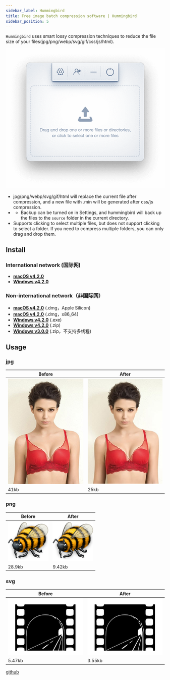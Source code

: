 ```yaml
---
sidebar_label: Hummingbird
title: Free image batch compression software | Hummingbird
sidebar_position: 5
---
```


`Hummingbird` uses smart lossy compression techniques to reduce the file size of your files(jpg/png/webp/svg/gif/css/js/html).

![hummingbird](./img/hummingbird.png)

* jpg/png/webp/svg/gif/html will replace the current file after compression, and a new file with .min will be generated after css/js compression.
* * Backup can be turned on in Settings, and hummingbird will back up the files to the `source` folder in the current directory.
* Supports clicking to select multiple files, but does not support clicking to select a folder. If you need to compress multiple folders, you can only drag and drop them.

## Install

### International network (国际网)

* <a href="https://github.com/leibnizli/hummingbird/releases">**macOS v4.2.0**</a>
* <a href="https://github.com/leibnizli/hummingbird/releases">**Windows v4.2.0**</a>

### Non-international network（非国际网）

* <a href="https://pan.baidu.com/s/1Cj-SXb_JciziVSGz-00X1Q?pwd=ag4w">**macOS v4.2.0**</a> (.dmg，Apple Silicon)
* <a href="https://pan.baidu.com/s/1-RUt6rJ5Sv4VvZZCe737ng?pwd=pp78">**macOS v4.2.0**</a> (.dmg，x86_64)
* <a href="https://pan.baidu.com/s/1beSjp7IL5J0aOC70rFY5ng?pwd=a9a8">**Windows v4.2.0**</a> (.exe)
* <a href="https://pan.baidu.com/s/1t09bmU48pWHecKQSt0dh8Q?pwd=qprq">**Windows v4.2.0**</a> (.zip)
* <a href="https://pan.baidu.com/s/1146zRGqLFlDR27a7rUgr5w">**Windows v3.0.0**</a> (.zip，不支持多线程)

## Usage

### jpg

| Before                       | After                       |
|------------------------------|-----------------------------|
| ![svg](./img/jpg-before.jpg) | ![svg](./img/jpg-after.jpg) |
| 41kb                         | 25kb                        |

### png

| Before                       | After                       |
|------------------------------|-----------------------------|
| ![svg](./img/png-before.png) | ![svg](./img/png-after.png) |
| 28.9kb                       | 9.42kb                      |

### svg

| Before                       | After                       |
|------------------------------|-----------------------------|
| ![svg](./img/svg-before.svg) | ![svg](./img/svg-after.svg) |
| 5.47kb                       | 3.55kb                      |

[github](https://github.com/leibnizli/hummingbird)
